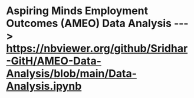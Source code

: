 # Aspiring Minds Employment Outcomes (AMEO) Data Analysis ---> https://nbviewer.org/github/Sridhar-GitH/AMEO-Data-Analysis/blob/main/Data-Analysis.ipynb

